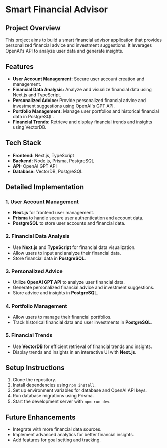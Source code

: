 # Smart Financial Advisor

## Project Overview
This project aims to build a smart financial advisor application that provides personalized financial advice and investment suggestions. It leverages OpenAI's API to analyze user data and generate insights.

## Features
- **User Account Management:** Secure user account creation and management.
- **Financial Data Analysis:** Analyze and visualize financial data using Next.js and TypeScript.
- **Personalized Advice:** Provide personalized financial advice and investment suggestions using OpenAI's GPT API.
- **Portfolio Management:** Manage user portfolios and historical financial data in PostgreSQL.
- **Financial Trends:** Retrieve and display financial trends and insights using VectorDB.

## Tech Stack
- **Frontend:** Next.js, TypeScript
- **Backend:** Node.js, Prisma, PostgreSQL
- **API:** OpenAI GPT API
- **Database:** VectorDB, PostgreSQL

## Detailed Implementation

### 1. User Account Management
- **Next.js** for frontend user management.
- **Prisma** to handle secure user authentication and account data.
- **PostgreSQL** to store user accounts and financial data.

### 2. Financial Data Analysis
- Use **Next.js** and **TypeScript** for financial data visualization.
- Allow users to input and analyze their financial data.
- Store financial data in **PostgreSQL**.

### 3. Personalized Advice
- Utilize **OpenAI GPT API** to analyze user financial data.
- Generate personalized financial advice and investment suggestions.
- Store advice and insights in **PostgreSQL**.

### 4. Portfolio Management
- Allow users to manage their financial portfolios.
- Track historical financial data and user investments in **PostgreSQL**.

### 5. Financial Trends
- Use **VectorDB** for efficient retrieval of financial trends and insights.
- Display trends and insights in an interactive UI with **Next.js**.

## Setup Instructions
1. Clone the repository.
2. Install dependencies using `npm install`.
3. Set up environment variables for database and OpenAI API keys.
4. Run database migrations using Prisma.
5. Start the development server with `npm run dev`.

## Future Enhancements
- Integrate with more financial data sources.
- Implement advanced analytics for better financial insights.
- Add features for goal setting and tracking.
